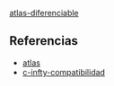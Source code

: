 [atlas-diferenciable](pdf/atlas-diferenciable.pdf)

## Referencias
- [atlas](./atlas.md)
- [c-infty-compatibilidad](./c-infty-compatibilidad.md)
